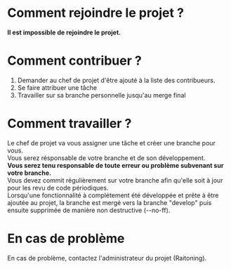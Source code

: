 # Comment rejoindre le projet ?
**Il est impossible de rejoindre le projet.**

# Comment contribuer ?

1. Demander au chef de projet d'être ajouté à la liste des contribueurs.
2. Se faire attribuer une tâche
3. Travailler sur sa branche personnelle jusqu'au merge final

# Comment travailler ?

Le chef de projet va vous assigner une tâche et créer une branche pour vous.  
Vous serez résponsable de votre branche et de son développement.  
**Vous serez tenu responsable de toute erreur ou problème subvenant sur votre branche.**  
Vous devez commit régulièrement sur votre branche afin qu'elle soit à jour pour les revu de code périodiques.  
Lorsqu'une fonctionnalité à complétement été développée et prête à être ajoutée au projet, la branche est mergé vers la branche "develop" puis ensuite supprimée de manière non destructive (--no-ff).  

# En cas de problème

En cas de problème, contactez l'administrateur du projet (Raitoning).
